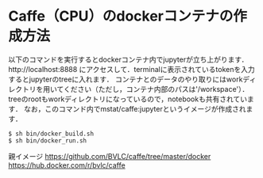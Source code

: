 # Caffe（CPU）のdockerコンテナの作成方法

以下のコマンドを実行するとdockerコンテナ内でjupyterが立ち上がります．http://localhost:8888 にアクセスして．terminalに表示されているtokenを入力するとjupyterのtreeに入れます．
コンテナとのデータのやり取りにはworkディレクトリを用いてください（ただし，コンテナ内部のパスは'/workspace'）．treeのrootもworkディレクトリになっているので，notebookも共有されています．
なお，このコマンド内でmstat/caffe:jupyterというイメージが作成されます．
```
$ sh bin/docker_build.sh
$ sh bin/docker_run.sh
```

親イメージ
https://github.com/BVLC/caffe/tree/master/docker
https://hub.docker.com/r/bvlc/caffe
